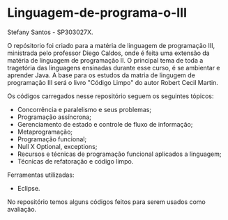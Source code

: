 # Linguagem-de-programa-o-III

Stefany Santos - SP303027X. 

O repósitorio foi criado para a matéria de linguagem de programação III, ministrada pelo professor Diego Caldos, onde é feita uma extensão da matéria de linguagem 
de programação II. O principal tema de toda a tragetória das linguagens ensinadas durante esse curso, é se ambientar e aprender Java. 
A base para os estudos da matria de lingugem de programação III será o livro "Código Limpo" do autor Robert Cecil Martin.

Os códigos carregados nesse repositório seguem os seguintes tópicos:
- Concorrência e paralelismo e seus problemas; 
- Programação assíncrona;
- Gerenciamento de estado e controle de fluxo de informação;
- Metaprogramação;
- Programação funcional;
-  Null X Optional, exceptions;
- Recursos e técnicas de programação funcional aplicados a linguagem;
- Técnicas de refatoração e código limpo.

Ferramentas utilizadas:
- Eclipse.

No repositório temos alguns códigos feitos para serem usados como avaliação. 



